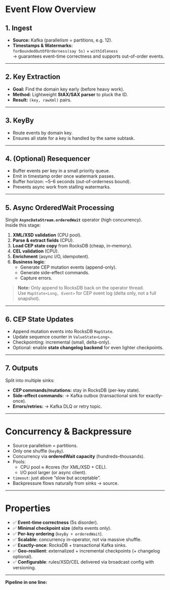 # Event Flow Overview

## 1. Ingest
- **Source:** Kafka (parallelism = partitions, e.g. 12).
- **Timestamps & Watermarks:**  
  `forBoundedOutOfOrderness(say 5s)` + `withIdleness`  
  → guarantees event-time correctness and supports out-of-order events.

---

## 2. Key Extraction
- **Goal:** Find the domain key early (before heavy work).
- **Method:** Lightweight **StAX/SAX parser** to pluck the ID.
- **Result:** `(key, rawXml)` pairs.

---

## 3. KeyBy
- Route events by domain key.
- Ensures all state for a key is handled by the same subtask.

---

## 4. (Optional) Resequencer
- Buffer events per key in a small priority queue.
- Emit in timestamp order once watermark passes.
- Buffer horizon: ~5–6 seconds (out-of-orderness bound).
- Prevents async work from stalling watermarks.

---

## 5. Async OrderedWait Processing
Single **`AsyncDataStream.orderedWait`** operator (high concurrency).  
Inside this stage:

1. **XML/XSD validation** (CPU pool).
2. **Parse & extract fields** (CPU).
3. **Load CEP state copy** from RocksDB (cheap, in-memory).
4. **CEL validation** (CPU).
5. **Enrichment** (async I/O, idempotent).
6. **Business logic**:
    - Generate CEP mutation events (append-only).
    - Generate side-effect commands.
    - Capture errors.

> **Note:** Only append to RocksDB back on the operator thread.  
> Use `MapState<Long, Event>` for CEP event log (delta only, not a full snapshot).

---

## 6. CEP State Updates
- Append mutation events into RocksDB `MapState`.
- Update sequence counter in `ValueState<Long>`.
- Checkpointing: incremental (small, delta-only).
- Optional: enable **state changelog backend** for even lighter checkpoints.

---

## 7. Outputs
Split into multiple sinks:

- **CEP commands/mutations:** stay in RocksDB (per-key state).
- **Side-effect commands:** → Kafka outbox (transactional sink for exactly-once).
- **Errors/retries:** → Kafka DLQ or retry topic.

---

# Concurrency & Backpressure
- Source parallelism = partitions.
- Only one shuffle (`keyBy`).
- Concurrency via **orderedWait capacity** (hundreds–thousands).
- Pools:
    - CPU pool ≈ #cores (for XML/XSD + CEL).
    - I/O pool larger (or async client).
- `timeout`: just above “slow but acceptable”.
- Backpressure flows naturally from sinks → source.

---

# Properties
- ✅ **Event-time correctness** (5s disorder).
- ✅ **Minimal checkpoint size** (delta events only).
- ✅ **Per-key ordering** (`keyBy + orderedWait`).
- ✅ **Scalable**: concurrency in-operator, not via massive shuffle.
- ✅ **Exactly-once**: RocksDB + transactional Kafka sinks.
- ✅ **Geo-resilient**: externalized + incremental checkpoints (+ changelog optional).
- ✅ **Configurable**: rules/XSD/CEL delivered via broadcast config with versioning.

---

**Pipeline in one line:**

